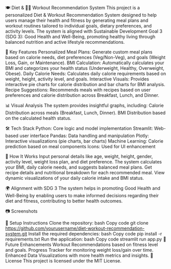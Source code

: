 🍽️ Diet & 🏋️‍♂️ Workout Recommendation System
This project is a personalized Diet & Workout Recommendation System designed to help users manage their health and fitness by generating meal plans and workout routines tailored to individual goals, dietary preferences, and activity levels. The system is aligned with Sustainable Development Goal 3 (SDG 3): Good Health and Well-Being, promoting healthy living through balanced nutrition and active lifestyle recommendations.

🎯 Key Features
Personalized Meal Plans: Generate custom meal plans based on calorie needs, diet preferences (Veg/Non-Veg), and goals (Weight Loss, Gain, or Maintenance).
BMI Calculation: Automatically calculates your BMI and categorizes your health status (Underweight, Healthy, Overweight, Obese).
Daily Calorie Needs: Calculates daily calorie requirements based on weight, height, activity level, and goals.
Interactive Visuals: Provides interactive pie charts for calorie distribution and bar charts for BMI analysis.
Recipe Suggestions: Recommends meals with recipes based on user preferences and calorie distribution across Breakfast, Lunch, and Dinner.

📊 Visual Analysis
The system provides insightful graphs, including:
Calorie Distribution across meals (Breakfast, Lunch, Dinner).
BMI Distribution based on the calculated health status.

🛠️ Tech Stack
Python: Core logic and model implementation
Streamlit: Web-based user interface
Pandas: Data handling and manipulation
Plotly: Interactive visualizations (pie charts, bar charts)
Machine Learning: Calorie prediction based on meal components
Icons: Used for UI enhancement

🚀 How It Works
Input personal details like age, weight, height, gender, activity level, weight loss plan, and diet preference.
The system calculates your BMI, daily calorie needs, and suggests balanced meal plans.
Get recipe details and nutritional breakdown for each recommended meal.
View dynamic visualizations of your daily calorie intake and BMI status.

🌍 Alignment with SDG 3
The system helps in promoting Good Health and Well-Being by enabling users to make informed decisions regarding their diet and fitness, contributing to better health outcomes.

📷 Screenshots


📝 Setup Instructions
Clone the repository:
bash
Copy code
git clone https://github.com/yourusername/diet-workout-recommendation-system.git
Install the required dependencies:
bash
Copy code
pip install -r requirements.txt
Run the application:
bash
Copy code
streamlit run app.py
🎯 Future Enhancements
Workout Recommendations based on fitness level and goals.
Progress Tracker for monitoring weight loss/gain over time.
Enhanced Data Visualizations with more health metrics and insights.
📄 License
This project is licensed under the MIT License.

